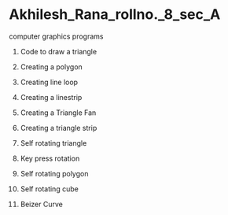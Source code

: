 # Akhilesh_Rana_rollno._8_sec_A
computer graphics programs

1. Code to draw a triangle

2. Creating a polygon

3. Creating line loop

4. Creating a linestrip

5. Creating a Triangle Fan

6. Creating a triangle strip

7. Self rotating triangle

8. Key press rotation

9. Self rotating polygon

10. Self rotating cube

11. Beizer Curve


